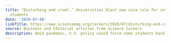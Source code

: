 ```yaml
---
title: ‘Disturbing and cruel.’ Universities blast new visa rule for international
  students
date: '2020-07-08'
linkTitle: https://www.sciencemag.org/careers/2020/07/disturbing-and-cruel-universities-blast-new-visa-rule-international-students
source: Business and Editorial articles from Science Careers
description: Amid pandemic, U.S. policy could force some students back on campus
---
```

